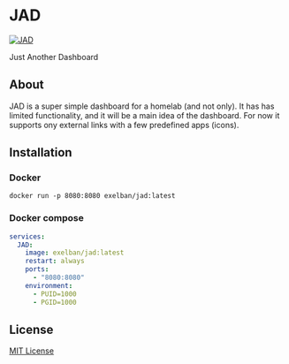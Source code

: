# JAD

[![JAD](https://serhiy.s3.eu-central-1.amazonaws.com/Github_repo/JAD/cover.png)](https://github.com/exelban/JAD)

Just Another Dashboard

## About

JAD is a super simple dashboard for a homelab (and not only). It has has limited functionality, and it will be a main idea of the dashboard. For now it supports ony external links with a few predefined apps (icons).

## Installation

### Docker
```
docker run -p 8080:8080 exelban/jad:latest
```

### Docker compose

```yaml
services:
  JAD:
    image: exelban/jad:latest
    restart: always
    ports:
      - "8080:8080"
    environment:
      - PUID=1000
      - PGID=1000
```

## License
[MIT License](https://github.com/exelban/JAD/blob/master/LICENSE)
